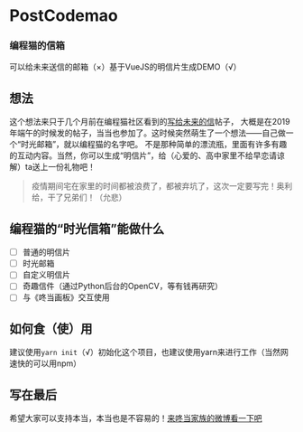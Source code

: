 # PostCodemao
### 编程猫的信箱

可以给未来送信的邮箱（×）基于VueJS的明信片生成DEMO（√）

## 想法
这个想法来只于几个月前在编程猫社区看到的[写给未来的信](https://shequ.codemao.cn/community/177092)帖子，
大概是在2019年端午的时候发的帖子，当当也参加了。这时候突然萌生了一个想法——自己做一个“时光邮箱”，就以编程猫的名字吧。
不是那种简单的漂流瓶，里面有许多有趣的互动内容。当然，你可以生成“明信片”，给（心爱的、高中家里不给早恋请谅解）ta送上一份礼物吧！

> 疫情期间宅在家里的时间都被浪费了，都被弃坑了，这次一定要写完！奥利给，干了兄弟们！（允悲）

## 编程猫的“时光信箱”能做什么
- [ ] 普通的明信片
- [ ] 时光邮箱
- [ ] 自定义明信片
- [ ] 奇趣信件（通过Python后台的OpenCV，等有钱再研究）
- [ ] 与《咚当画板》交互使用

## 如何食（使）用
建议使用`yarn init`（√）初始化这个项目，也建议使用yarn来进行工作（当然网速快的可以用npm）

## 写在最后
希望大家可以支持本当，本当也是不容易的！[来咚当家族的微博看一下吧](https://shequ.codemao.cn/community/177092)
